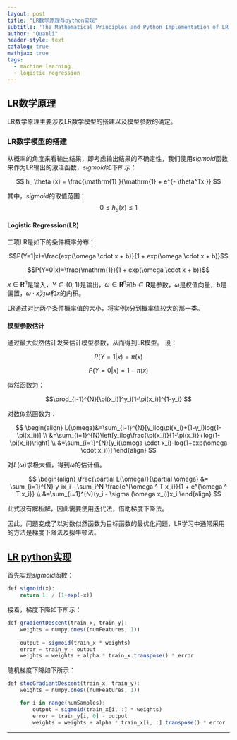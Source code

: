 ```yaml
---
layout: post
title: "LR数学原理与python实现"
subtitle: 'The Mathematical Principles and Python Implementation of LR'
author: "Quanli"
header-style: text
catalog: true
mathjax: true
tags:
  - machine learning
  - logistic regression
---
```


## LR数学原理
LR数学原理主要涉及LR数学模型的搭建以及模型参数的确定。

### LR数学模型的搭建
从概率的角度来看输出结果，即考虑输出结果的不确定性，我们使用$sigmoid$函数来作为LR输出的激活函数，$sigmoid$如下所示：

$$
 h_ \theta (x) = \frac{\mathrm{1} }{\mathrm{1} + e^{- \theta^Tx }}
$$

其中，$sigmoid$的取值范围：$$ 0 \le h_ \theta (x) \le 1 $$

#### Logistic Regression(LR)
二项LR是如下的条件概率分布：

$$P(Y=1|x)=\frac{exp(\omega \cdot x + b)}{1 + exp(\omega \cdot x + b)}$$

$$P(Y=0|x)=\frac{\mathrm{1}}{1 + exp(\omega \cdot x + b)}$$

$x\in \mathbf{R}^n$是输入，$Y\in\{0,1\}$是输出，$\omega \in \mathbf{R}^n$和$b \in \mathbf{R}$是参数，$\omega$是权值向量，$b$是偏置，$\omega \cdot x$为$\omega$和$x$的内积。

LR通过对比两个条件概率值的大小，将实例$x$分到概率值较大的那一类。

#### 模型参数估计
通过最大似然估计发来估计模型参数，从而得到LR模型。
设：

$$P(Y=1|x)=\pi(x)$$

$$P(Y=0|x)=1-\pi(x)$$

似然函数为：

$$\prod_{i-1}^{N}[\pi(x_i)]^y_i[1-\pi(x_i)]^{1-y_i} $$

对数似然函数为：

$$
\begin{align}
L(\omega)&=\sum_{i-1}^{N}[y_ilog\pi(x_i)+(1-y_i)log(1-\pi(x_i))]  \\
&=\sum_{i=1}^{N}\left[y_ilog\frac{\pi(x_i)}{1-\pi(x_i)}+log(1-\pi(x_i))\right] \\
&=\sum_{i=1}^{N}[y_i(\omega \cdot x_i)-log(1+exp(\omega \cdot x_i))]
\end{align}
$$

对$L(\omega)$求极大值，得到$\omega$的估计值。

$$
\begin{align}
\frac{\partial L(\omega)}{\partial \omega} &= \sum_{i=1}^{N} y_ix_i - \sum_i^N \frac{e^{\omega ^ T x_i}}{1 + e^{\omega ^ T x_i}}  \\
&=\sum_{i=1}^{N}(y_i - \sigma (\omega x_i))x_i
\end{align}
$$

此式没有解析解，因此需要使用迭代法，借助梯度下降法。

因此，问题变成了以对数似然函数为目标函数的最优化问题，LR学习中通常采用的方法是梯度下降法及拟牛顿法。

## [LR python实现](https://blog.csdn.net/zouxy09/article/details/20319673)
首先实现$sigmoid$函数：

```js
def sigmoid(x):
    return 1. / (1+exp(-x))
```

接着，梯度下降如下所示：

```js
def gradientDescent(train_x, train_y):
    weights = numpy.ones((numFeatures, 1))
    
    output = sigmoid(train_x * weights)
    error = train_y - output
    weights = weights + alpha * train_x.transpose() * error
```

随机梯度下降如下所示：

```js
def stocGradientDescent(train_x, train_y):
    weights = numpy.ones((numFeatures, 1))

    for i in range(numSamples):
        output = sigmoid(train_x[i, :] * weights)
        error = train_y[i, 0] - output
        weights = weights + alpha * train_x[i, :].transpose() * error
```

---
